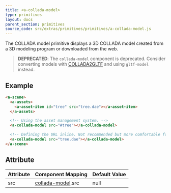 ```yaml
---
title: <a-collada-model>
type: primitives
layout: docs
parent_section: primitives
source_code: src/extras/primitives/primitives/a-collada-model.js
---
```


The COLLADA model primitive displays a 3D COLLADA model created from a 3D
modeling program or downloaded from the web.

> **DEPRECATED**: The `collada-model` component is deprecated. Consider
converting models with [COLLADA2GLTF][collada2gltf] and using `gltf-model`
instead.

[collada2gltf]: https://github.com/KhronosGroup/COLLADA2glTF

## Example

```html
<a-scene>
  <a-assets>
    <a-asset-item id="tree" src="tree.dae"></a-asset-item>
  </a-assets>

  <!-- Using the asset management system. -->
  <a-collada-model src="#tree"></a-collada-model>

  <!-- Defining the URL inline. Not recommended but more comfortable for web developers. -->
  <a-collada-model src="tree.dae"></a-collada-model>
</a-scene>
```

## Attribute

[collada]: ../components/collada-model.md

| Attribute | Component Mapping            | Default Value |
|-----------|------------------------------|---------------|
| src       | [collada-model][collada].src | null          |
